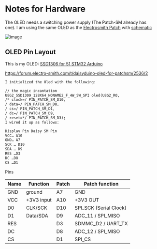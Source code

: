 # Notes for Hardware

The OLED needs a switching power supply (The Patch-SM already has one). I am using the same OLED as the
[Electrosmith Patch](https://electro-smith.com/products/patch) with [schematic](https://daisy.nyc3.cdn.digitaloceanspaces.com/products/patch/ES_Daisy_Patch_Rev4.pdf)

![image](./OLED_SwitchingPWRSupply.png)

## OLED Pin Layout

This is my OLED: [SSD1306 for 51 STM32 Arduino](https://www.amazon.com/dp/B01N1LZQA8?th=1)

<https://forum.electro-smith.com/t/daisyduino-oled-for-patchsm/2536/2>

```txt
I initialized the Oled with the following:

// the magic incantation
U8G2_SSD1309_128X64_NONAME2_F_4W_SW_SPI oled(U8G2_R0,
/* clock=/ PIN_PATCH_SM_D10,
/ data=/ PIN_PATCH_SM_D8,
/ cs=/ PIN_PATCH_SM_D1,
/ dc=/ PIN_PATCH_SM_D9,
/ reset=*/ PIN_PATCH_SM_D3);
I wired it up as follows:

Display Pin Daisy SM Pin
VCC… A10
GND… A7
SCK … D10
SDA … D9
RES …D3
DC …D8
CS …D1
```

Pins

| Name | Function | Patch | Patch function |
|-- | --| -- | -- |
| GND |ground| A7 | GND |
|VCC| +3V3 input| A10 | +3V3 OUT |
|D0| CLK/SCK |D10 | SPI_SCK (Serial Clock) |
| D1| Data/SDA | D9 | ADC_11 / SPI_MISO |
| RES |  | D3 | SDMMC_D2 / UART_TX |
| DC | | D8 | ADC_12 / SPI_MISO |
| CS | | D1   | SPI_CS |
